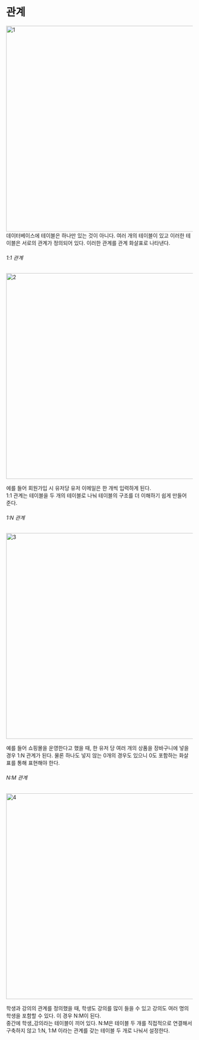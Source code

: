 # 관계
<img width="555" alt="1" src="https://user-images.githubusercontent.com/48938462/202878054-00feddbc-11cc-49ba-ac26-b0109c23cba1.png">
데이터베이스에 테이블은 하나만 있는 것이 아니다. 여러 개의 테이블이 있고 이러한 테이블은 서로의 관계가 정의되어 있다. 이러한 관계를 관계 화살표로 나타낸다.<br/>

###### 1:1 관계
<img width="555" alt="2" src="https://user-images.githubusercontent.com/48938462/202878063-860c090a-4923-431b-bb06-8581f0677d4f.png">

에를 들어 회원가입 시 유저당 유저 이메일은 한 개씩 입력하게 된다.<br/>
1:1 관계는 테이블을 두 개의 테이블로 나눠 테이블의 구조를 더 이해하기 쉽게 만들어 준다.

###### 1:N 관계
<img width="555" alt="3" src="https://user-images.githubusercontent.com/48938462/202878074-0bde797f-eb9f-47bd-a32f-6821a3f434c1.png">

예를 들어 쇼핑몰을 운영한다고 했을 때, 한 유저 당 여러 개의 상품을 장바구니에 넣을 경우 1:N 관계가 된다. 물론 하나도 넣지 않는 0개의 경우도 있으니 0도 포함하는 화살표를 통해 표현해야 한다.

###### N:M 관계
<img width="555" alt="4" src="https://user-images.githubusercontent.com/48938462/202878076-00d02df8-e92a-482a-8c7f-3aa38315c4a9.png">

학생과 강의의 관계를 정의했을 때, 학생도 강의를 많이 들을 수 있고 강의도 여러 명의 학생을 포함할 수 있다. 이 경우 N:M이 된다.<br/>
중간에 학생_강의라는 테이블이 끼어 있다. N:M은 테이블 두 개를 직접적으로 연결해서 구축하지 않고 1:N, 1:M 이라는 관계를 갖는 테이블 두 개로 나눠서 설정한다.
